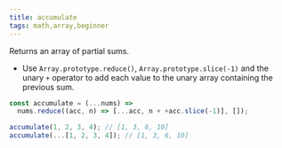 ```yaml
---
title: accumulate
tags: math,array,beginner
---
```


Returns an array of partial sums.

- Use `Array.prototype.reduce()`, `Array.prototype.slice(-1)` and the unary `+` operator to add each value to the unary array containing the previous sum.

```js
const accumulate = (...nums) =>
  nums.reduce((acc, n) => [...acc, n + +acc.slice(-1)], []);
```

```js
accumulate(1, 2, 3, 4); // [1, 3, 6, 10]
accumulate(...[1, 2, 3, 4]); // [1, 3, 6, 10]
```
